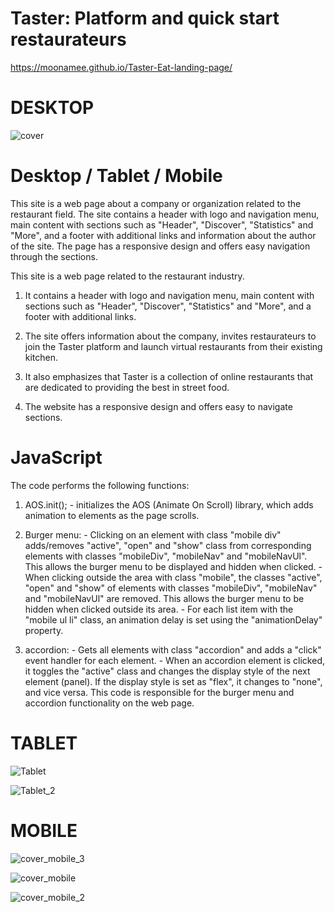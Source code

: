 # Taster: Platform and quick start restaurateurs

https://moonamee.github.io/Taster-Eat-landing-page/

# DESKTOP
![cover](https://github.com/Moonamee/Taster-Eat-landing-page/assets/116831065/ac779e0a-9fbf-4245-8140-710e12943eaa)

# Desktop / Tablet / Mobile

This site is a web page about a company or
organization related to the restaurant field. The
site contains a header with logo and navigation
menu, main content with sections such as "Header",
"Discover", "Statistics" and "More", and a footer
with additional links and information about the
author of the site. The page has a responsive
design and offers easy navigation through the
sections.


This site is a web page related to the
restaurant industry.

1. It contains a header with logo and navigation
menu, main content with sections such as
"Header", "Discover", "Statistics" and "More",
and a footer with additional links.

2. The site offers information about the
company, invites restaurateurs to join the
Taster platform and launch virtual restaurants
from their existing kitchen.

3. It also emphasizes that Taster is a
collection of online restaurants that are
dedicated to providing the best in street food.

4. The website has a responsive design and
offers easy to navigate sections.

# JavaScript
The code performs the following functions:</p>

1. AOS.init(); - initializes the AOS (Animate On
Scroll) library, which adds animation to
elements as the page scrolls.

2. Burger menu: - Clicking on an element with
class "mobile div" adds/removes "active", "open"
and "show" class from corresponding elements
with classes "mobileDiv", "mobileNav" and
"mobileNavUl". This allows the burger menu to be
displayed and hidden when clicked. - When
clicking outside the area with class "mobile",
the classes "active", "open" and "show" of
elements with classes "mobileDiv", "mobileNav"
and "mobileNavUl" are removed. This allows the
burger menu to be hidden when clicked outside
its area. - For each list item with the "mobile
ul li" class, an animation delay is set using
the "animationDelay" property.

3. accordion: - Gets all elements with class
"accordion" and adds a "click" event handler for
each element. - When an accordion element is
clicked, it toggles the "active" class and
changes the display style of the next element
(panel). If the display style is set as "flex",
it changes to "none", and vice versa. This code
is responsible for the burger menu and accordion
functionality on the web page.

# TABLET
![Tablet](https://github.com/Moonamee/Taster-Eat-landing-page/assets/116831065/b2493f90-2939-4414-97e7-5b55e3df605e)

![Tablet_2](https://github.com/Moonamee/Taster-Eat-landing-page/assets/116831065/eba0b81c-bed7-4b14-8a05-b898141032f0)


# MOBILE
![cover_mobile_3](https://github.com/Moonamee/Taster-Eat-landing-page/assets/116831065/00600f82-bb52-4919-a559-39d7ea54546e)

![cover_mobile](https://github.com/Moonamee/Taster-Eat-landing-page/assets/116831065/9784ac59-cde0-4059-8b0e-f3d476681357)

![cover_mobile_2](https://github.com/Moonamee/Taster-Eat-landing-page/assets/116831065/02b95fff-2c49-48db-9be0-90ffcbc42b46)


